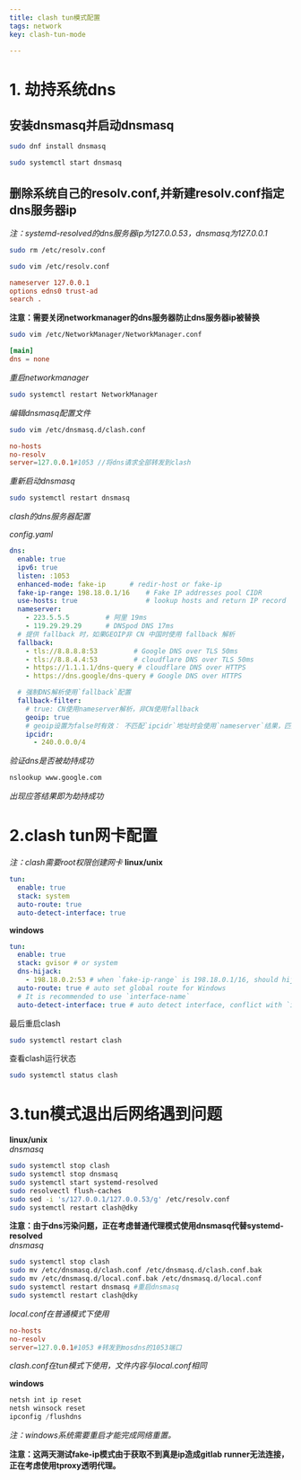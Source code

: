 ```yaml
---
title: clash tun模式配置
tags: network
key: clash-tun-mode

---
```


# 1. 劫持系统dns

## 安装dnsmasq并启动dnsmasq

```bash
sudo dnf install dnsmasq

sudo systemctl start dnsmasq
```

## 删除系统自己的resolv.conf,并新建resolv.conf指定dns服务器ip

*注：systemd-resolved的dns服务器ip为127.0.0.53，dnsmasq为127.0.0.1*

```bash
sudo rm /etc/resolv.conf

sudo vim /etc/resolv.conf
```

```conf
nameserver 127.0.0.1
options edns0 trust-ad
search .
```

**注意：需要关闭networkmanager的dns服务器防止dns服务器ip被替换**

```bash
sudo vim /etc/NetworkManager/NetworkManager.conf
```

```conf
[main]
dns = none
```

*重启networkmanager*

```bash
sudo systemctl restart NetworkManager
```

*编辑dnsmasq配置文件*

```bash
sudo vim /etc/dnsmasq.d/clash.conf
```

```conf
no-hosts
no-resolv
server=127.0.0.1#1053 //将dns请求全部转发到clash
```

*重新启动dnsmasq*

```bash
sudo systemctl restart dnsmasq
```

*clash的dns服务器配置*  

*config.yaml*

```yaml
dns:
  enable: true
  ipv6: true
  listen: :1053
  enhanced-mode: fake-ip      # redir-host or fake-ip
  fake-ip-range: 198.18.0.1/16    # Fake IP addresses pool CIDR
  use-hosts: true                 # lookup hosts and return IP record
  nameserver:
    - 223.5.5.5         # 阿里 19ms
    - 119.29.29.29      # DNSpod DNS 17ms
  # 提供 fallback 时，如果GEOIP非 CN 中国时使用 fallback 解析
  fallback:
    - tls://8.8.8.8:53         # Google DNS over TLS 50ms
    - tls://8.8.4.4:53         # cloudflare DNS over TLS 50ms
    - https://1.1.1.1/dns-query # cloudflare DNS over HTTPS
    - https://dns.google/dns-query # Google DNS over HTTPS

  # 强制DNS解析使用`fallback`配置
  fallback-filter:
    # true: CN使用nameserver解析，非CN使用fallback
    geoip: true
    # geoip设置为false时有效： 不匹配`ipcidr`地址时会使用`nameserver`结果，匹配`ipcidr`地址时使用`fallback`结果。
    ipcidr:
      - 240.0.0.0/4

```



*验证dns是否被劫持成功*

```bash
nslookup www.google.com
```

*出现应答结果即为劫持成功*

# 2.clash tun网卡配置

*注：clash需要root权限创建网卡*
**linux/unix**
```yaml
tun:
  enable: true
  stack: system
  auto-route: true
  auto-detect-interface: true
```
**windows**
```yaml
tun:
  enable: true
  stack: gvisor # or system
  dns-hijack:
    - 198.18.0.2:53 # when `fake-ip-range` is 198.18.0.1/16, should hijack 198.18.0.2:53
  auto-route: true # auto set global route for Windows
  # It is recommended to use `interface-name`
  auto-detect-interface: true # auto detect interface, conflict with `interface-name`
```
最后重启clash

```bash
sudo systemctl restart clash
```

查看clash运行状态

```bash
sudo systemctl status clash
```
# 3.tun模式退出后网络遇到问题
**linux/unix**  
*dnsmasq*
```bash
sudo systemctl stop clash
sudo systemctl stop dnsmasq
sudo systemctl start systemd-resolved
sudo resolvectl flush-caches
sudo sed -i 's/127.0.0.1/127.0.0.53/g' /etc/resolv.conf
sudo systemctl restart clash@dky
```
**注意：由于dns污染问题，正在考虑普通代理模式使用dnsmasq代替systemd-resolved**  
*dnsmasq*  
```bash
sudo systemctl stop clash
sudo mv /etc/dnsmasq.d/clash.conf /etc/dnsmasq.d/clash.conf.bak
sudo mv /etc/dnsmasq.d/local.conf.bak /etc/dnsmasq.d/local.conf
sudo systemctl restart dnsmasq #重启dnsmasq
sudo systemctl restart clash@dky
```
*local.conf在普通模式下使用*  
```conf
no-hosts
no-resolv
server=127.0.0.1#1053 #转发到mosdns的1053端口
```
*clash.conf在tun模式下使用，文件内容与local.conf相同*  
  
**windows**
```powershell
netsh int ip reset
netsh winsock reset
ipconfig /flushdns
```
*注：windows系统需要重启才能完成网络重置。*  
  
**注意：这两天测试fake-ip模式由于获取不到真是ip造成gitlab runner无法连接，正在考虑使用tproxy透明代理。**
